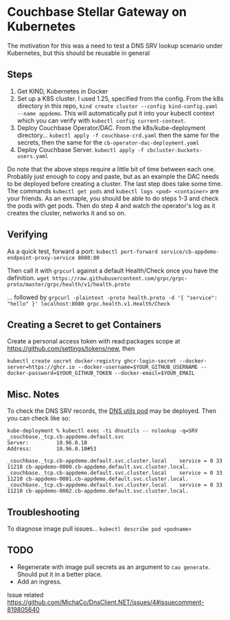 Couchbase Stellar Gateway on Kubernetes
=======================================

The motivation for this was a need to test a DNS SRV lookup scenario
under Kubernetes, but this should be reusable in general

Steps
-----
1. Get KIND, Kubernetes in Docker
2. Set up a K8S cluster.  I used 1.25, specified from the config.  From the k8s directory in this repo, `kind create cluster --config kind-config.yaml --name appdemo`.  This will automatically put it into your kubectl context which you can verify with `kubectl config current-context`.
3. Deploy Couchbase Operator/DAC.  From the k8s/kube-deployment directory… `kubectl apply -f couchbase-crd.yaml` then the same for the secrets, then the same for the `cb-operator-dac-deployment.yaml` 
4. Deploy Couchbase Server.  `kubectl apply -f cbcluster-buckets-users.yaml`

Do note that the above steps require a little bit of time between each one.  Probably just enough to copy and paste, but as an example the DAC needs to be deployed before creating a cluster.  The last step does take some time.  The commands `kubectl get pods` and `kubectl logs <pod> <container>` are your friends.  As an exmaple, you should be able to do steps 1-3 and check the pods with get pods.  Then do step 4 and watch the operator's log as it creates the cluster, networks it and so on.

Verifying
---------

As a quick test, forward a port:
`kubectl port-forward service/cb-appdemo-endpoint-proxy-service 8080:80`

Then call it with `grpcurl` against a default Health/Check once you have the definition.
`wget https://raw.githubusercontent.com/grpc/grpc-proto/master/grpc/health/v1/health.proto`

… followed by 
`grpcurl -plaintext -proto health.proto -d '{ "service": "hello" }' localhost:8080 grpc.health.v1.Health/Check`

Creating a Secret to get Containers
-----------------------------------
Create a personal access token with read:packages scope at https://github.com/settings/tokens/new, then

`kubectl create secret docker-registry ghcr-login-secret --docker-server=https://ghcr.io --docker-username=$YOUR_GITHUB_USERNAME --docker-password=$YOUR_GITHUB_TOKEN --docker-email=$YOUR_EMAIL`


Misc. Notes
-----------

To check the DNS SRV records, the [DNS utils pod](https://kubernetes.io/docs/tasks/administer-cluster/dns-debugging-resolution/) may be deployed.  Then you can check like so:

```
kube-deployment % kubectl exec -ti dnsutils -- nslookup -q=SRV _couchbase._tcp.cb-appdemo.default.svc               
Server:         10.96.0.10
Address:        10.96.0.10#53

_couchbase._tcp.cb-appdemo.default.svc.cluster.local    service = 0 33 11210 cb-appdemo-0000.cb-appdemo.default.svc.cluster.local.
_couchbase._tcp.cb-appdemo.default.svc.cluster.local    service = 0 33 11210 cb-appdemo-0001.cb-appdemo.default.svc.cluster.local.
_couchbase._tcp.cb-appdemo.default.svc.cluster.local    service = 0 33 11210 cb-appdemo-0002.cb-appdemo.default.svc.cluster.local.
```

Troubleshooting
---------------

To diagnose image pull issues…
`kubectl describe pod <podname>`

TODO
----
- Regenerate with image pull secrets as an argument to `cao generate`.  Should put it in a better place.
- Add an ingress.


Issue related
https://github.com/MichaCo/DnsClient.NET/issues/4#issuecomment-819805640
